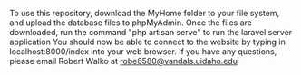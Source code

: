 To use this repository, download the MyHome folder to your file system, and upload the database files to phpMyAdmin. 
Once the files are downloaded, run the command "php artisan serve" to run the laravel server application
You should now be able to connect to the website by typing in localhost:8000/index into your web browser.
If you have any questions, please email Robert Walko at robe6580@vandals.uidaho.edu
